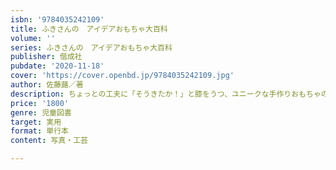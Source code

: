 ```yaml
---
isbn: '9784035242109'
title: ふきさんの　アイデアおもちゃ大百科
volume: ''
series: ふきさんの　アイデアおもちゃ大百科
publisher: 偕成社
pubdate: '2020-11-18'
cover: 'https://cover.openbd.jp/9784035242109.jpg'
author: 佐藤蕗／著
description: ちょっとの工夫に「そうきたか！」と膝をうつ、ユニークな手作りおもちゃのひらめきアイデア満載。親子で楽しむ遊びのレシピ集。
price: '1800'
genre: 児童図書
target: 実用
format: 単行本
content: 写真・工芸

---
```

